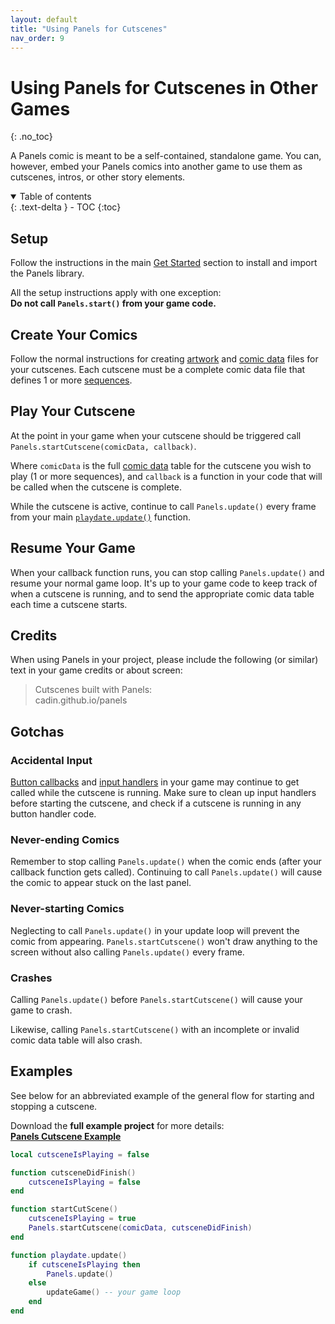 ```yaml
---
layout: default
title: "Using Panels for Cutscenes"
nav_order: 9
---
```


# Using Panels for Cutscenes in Other Games
{: .no_toc}

A Panels comic is meant to be a self-contained, standalone game. You can, however, embed your Panels comics into another game to use them as cutscenes, intros, or other story elements.

<details open markdown="block">
  <summary>
    Table of contents
  </summary>
  {: .text-delta }
- TOC
{:toc}
</details>

## Setup

Follow the instructions in the main [Get Started]({{site.baseurl}}/docs/get-started) section to install and import the Panels library. 

All the setup instructions apply with one exception:  
**Do not call `Panels.start()` from your game code.**


## Create Your Comics

Follow the normal instructions for creating [artwork]({{site.baseurl}}/docs/preparing-artwork) and [comic data]({{site.baseurl}}/docs/comic-data) files for your cutscenes. Each cutscene must be a complete comic data file that defines 1 or more [sequences]({{site.baseurl}}/docs/comic-data/sequences).


## Play Your Cutscene

At the point in your game when your cutscene should be triggered call `Panels.startCutscene(comicData, callback)`.

Where `comicData` is the full [comic data]({{site.baseurl}}/docs/comic-data) table for the cutscene you wish to play (1 or more sequences), and `callback` is a function in your code that will be called when the cutscene is complete.

While the cutscene is active, continue to call `Panels.update()` every frame from your main [`playdate.update()`](https://sdk.play.date/1.12.3/Inside%20Playdate.html#c-update) function.

## Resume Your Game

When your callback function runs, you can stop calling `Panels.update()` and resume your normal game loop. It's up to your game code to keep track of when a cutscene is running, and to send the appropriate comic data table each time a cutscene starts.


## Credits

When using Panels in your project, please include the following (or similar) text in your game credits or about screen:

> Cutscenes built with Panels:  
> cadin.github.io/panels


## Gotchas

### Accidental Input
[Button callbacks](https://sdk.play.date/1.12.3/Inside%20Playdate.html#buttonCallbacks) and [input handlers](https://sdk.play.date/1.12.3/Inside%20Playdate.html#_input_handlers) in your game may continue to get called while the cutscene is running. Make sure to clean up input handlers before starting the cutscene, and check if a cutscene is running in any button handler code.


### Never-ending Comics
Remember to stop calling `Panels.update()` when the comic ends (after your callback function gets called). Continuing to call `Panels.update()` will cause the comic to appear stuck on the last panel.

### Never-starting Comics
Neglecting to call `Panels.update()` in your update loop will prevent the comic from appearing. `Panels.startCutscene()` won't draw anything to the screen without also calling `Panels.update()` every frame.

### Crashes
Calling `Panels.update()` before `Panels.startCutscene()` will cause your game to crash.

Likewise, calling `Panels.startCutscene()` with an incomplete or invalid comic data table will also crash.


## Examples

See below for an abbreviated example of the general flow for starting and stopping a cutscene. 

Download the **full example project** for more details:  
**[Panels Cutscene Example](https://github.com/cadin/panels-cutscene-example)**


```lua
local cutsceneIsPlaying = false

function cutsceneDidFinish()
    cutsceneIsPlaying = false
end

function startCutScene()
    cutsceneIsPlaying = true
    Panels.startCutscene(comicData, cutsceneDidFinish)
end

function playdate.update()
    if cutsceneIsPlaying then
        Panels.update()
    else
        updateGame() -- your game loop
    end
end
```
